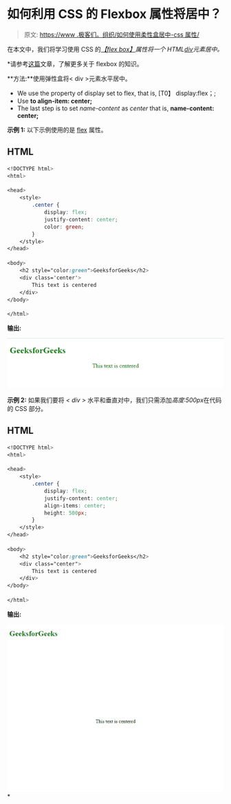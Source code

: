# 如何利用 CSS 的 Flexbox 属性将居中？

> 原文: [https://www .极客们。组织/如何使用柔性盒居中-css 属性/](https://www.geeksforgeeks.org/how-to-center-a-div-using-flexbox-property-of-css/)

在本文中，我们将学习使用 CSS 的[*【flex box】*](https://www.geeksforgeeks.org/css-flexbox-and-its-properties/)*属性将一个 HTML[div](https://www.geeksforgeeks.org/div-tag-html/)元素居中。*

 *请参考[这篇](https://www.geeksforgeeks.org/introduction-to-css-flexbox/)文章，了解更多关于 flexbox 的知识。

**方法:**使用弹性盒将< div >元素水平居中。

*   We use the property of display set to flex, that is, [T0】 display:flex；;
*   Use **to align-item: center;**
*   The last step is to set *name-content* as *center* that is, **name-content: center;**

**示例 1:** 以下示例使用的是 [flex](https://www.geeksforgeeks.org/css-flex-property/) 属性。

## HTML

```css
<!DOCTYPE html>
<html>

<head>
    <style>
        .center {
            display: flex;
            justify-content: center;
            color: green;
        }
    </style>
</head>

<body>
    <h2 style="color:green">GeeksforGeeks</h2>
    <div class='center'>
        This text is centered
    </div>
</body>

</html>
```

**输出:**

![](img/3422668b62e1e9e4899d6109c5b3b759.png)

**示例 2:** 如果我们要将 *< div >* 水平和垂直对中，我们只需添加*高度:500px*在代码的 CSS 部分。

## HTML

```css
<!DOCTYPE html>
<html>

<head>
    <style>
        .center {
            display: flex;
            justify-content: center;
            align-items: center;
            height: 500px;
        }
    </style>
</head>

<body>
    <h2 style="color:green">GeeksforGeeks</h2>
    <div class="center">
        This text is centered
    </div>
</body>

</html>
```

**输出:**

![](img/2b29638c3321abaf624c3f0faf0f92a9.png)*